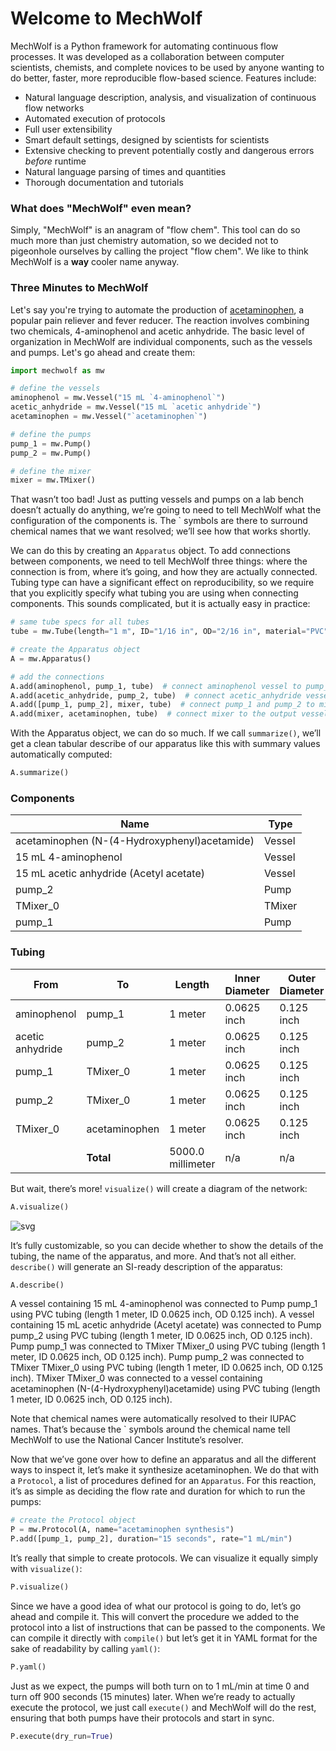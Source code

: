 # Welcome to MechWolf

MechWolf is a Python framework for automating continuous flow processes.
It was developed as a collaboration between computer scientists, chemists, and complete novices to be used by anyone wanting to do better, faster, more reproducible flow-based science.
Features include:

- Natural language description, analysis, and visualization of continuous flow networks
- Automated execution of protocols
- Full user extensibility
- Smart default settings, designed by scientists for scientists
- Extensive checking to prevent potentially costly and dangerous errors _before_ runtime
- Natural language parsing of times and quantities
- Thorough documentation and tutorials

### What does "MechWolf" even mean?

Simply, "MechWolf" is an anagram of "flow chem". This tool can do so much more
than just chemistry automation, so we decided not to pigeonhole ourselves by
calling the project "flow chem". We like to think MechWolf is a **way** cooler
name anyway.

### Three Minutes to MechWolf

Let's say you're trying to automate the production of [acetaminophen](https://en.wikipedia.org/wiki/Paracetamol), a popular pain reliever and fever
reducer. The reaction involves combining two chemicals, 4-aminophenol and acetic
anhydride. The basic level of organization in MechWolf are individual
components, such as the vessels and pumps. Let's go ahead and create them:

```python
import mechwolf as mw

# define the vessels
aminophenol = mw.Vessel("15 mL `4-aminophenol`")
acetic_anhydride = mw.Vessel("15 mL `acetic anhydride`")
acetaminophen = mw.Vessel("`acetaminophen`")

# define the pumps
pump_1 = mw.Pump()
pump_2 = mw.Pump()

# define the mixer
mixer = mw.TMixer()
```

That wasn’t too bad! Just as putting vessels and pumps on a lab bench doesn’t actually do anything, we’re going to need to tell MechWolf what the configuration of the components is. The \` symbols are there to surround chemical names that we want resolved; we’ll see how that works shortly.

We can do this by creating an `Apparatus` object. To add connections between components, we need to tell MechWolf three things: where the connection is from, where it’s going, and how they are actually connected. Tubing type can have a significant effect on reproducibility, so we require that you explicitly specify what tubing you are using when connecting components. This sounds complicated, but it is actually easy in practice:

```python
# same tube specs for all tubes
tube = mw.Tube(length="1 m", ID="1/16 in", OD="2/16 in", material="PVC")

# create the Apparatus object
A = mw.Apparatus()

# add the connections
A.add(aminophenol, pump_1, tube)  # connect aminophenol vessel to pump_1
A.add(acetic_anhydride, pump_2, tube)  # connect acetic_anhydride vessel to pump_2
A.add([pump_1, pump_2], mixer, tube)  # connect pump_1 and pump_2 to mixer
A.add(mixer, acetaminophen, tube)  # connect mixer to the output vessel
```

With the Apparatus object, we can do so much. If we call `summarize()`, we’ll get a clean tabular describe of our apparatus like this with summary values automatically computed:

```python
A.summarize()
```

<h3>Components</h3><table>
<thead><tr>
<th>Name</th>
<th>Type</th>
</tr>
</thead>
<tbody>
<tr>
<td>acetaminophen (N-(4-Hydroxyphenyl)acetamide)</td>
<td>Vessel</td>
</tr>
<tr>
<td>15 mL 4-aminophenol</td>
<td>Vessel</td>
</tr>
<tr>
<td>15 mL acetic anhydride (Acetyl acetate)</td>
<td>Vessel</td>
</tr>
<tr>
<td>pump_2</td>
<td>Pump</td>
</tr>
<tr>
<td>TMixer_0</td>
<td>TMixer</td>
</tr>
<tr>
<td>pump_1</td>
<td>Pump</td>
</tr>
</tbody>
</table>
<h3>Tubing</h3><table>
<thead><tr>
<th>From</th>
<th>To</th>
<th>Length</th>
<th>Inner Diameter</th>
<th>Outer Diameter</th>
<th>Volume</th>
<th>Material</th>
</tr>
</thead>
<tbody>
<tr>
<td>aminophenol</td>
<td>pump_1</td>
<td>1 meter</td>
<td>0.0625 inch</td>
<td>0.125 inch</td>
<td>1.9793 milliliter</td>
<td>PVC</td>
</tr>
<tr>
<td>acetic anhydride</td>
<td>pump_2</td>
<td>1 meter</td>
<td>0.0625 inch</td>
<td>0.125 inch</td>
<td>1.9793 milliliter</td>
<td>PVC</td>
</tr>
<tr>
<td>pump_1</td>
<td>TMixer_0</td>
<td>1 meter</td>
<td>0.0625 inch</td>
<td>0.125 inch</td>
<td>1.9793 milliliter</td>
<td>PVC</td>
</tr>
<tr>
<td>pump_2</td>
<td>TMixer_0</td>
<td>1 meter</td>
<td>0.0625 inch</td>
<td>0.125 inch</td>
<td>1.9793 milliliter</td>
<td>PVC</td>
</tr>
<tr>
<td>TMixer_0</td>
<td>acetaminophen</td>
<td>1 meter</td>
<td>0.0625 inch</td>
<td>0.125 inch</td>
<td>1.9793 milliliter</td>
<td>PVC</td>
</tr>
<tr>
<td></td>
<td><strong>Total</strong></td>
<td>5000.0 millimeter</td>
<td>n/a</td>
<td>n/a</td>
<td>9.8966 milliliter</td>
<td>n/a</td>
</tr>
</tbody>
</table>

But wait, there’s more! `visualize()` will create a diagram of the network:

```python
A.visualize()
```

![svg](index_files/index_9_0.svg)

It’s fully customizable, so you can decide whether to show the details of the tubing, the name of the apparatus, and more. And that’s not all either. `describe()` will generate an SI-ready description of the apparatus:

```python
A.describe()
```

A vessel containing 15 mL 4-aminophenol was connected to Pump pump_1 using PVC tubing (length 1 meter, ID 0.0625 inch, OD 0.125 inch). A vessel containing 15 mL acetic anhydride (Acetyl acetate) was connected to Pump pump_2 using PVC tubing (length 1 meter, ID 0.0625 inch, OD 0.125 inch). Pump pump_1 was connected to TMixer TMixer_0 using PVC tubing (length 1 meter, ID 0.0625 inch, OD 0.125 inch). Pump pump_2 was connected to TMixer TMixer_0 using PVC tubing (length 1 meter, ID 0.0625 inch, OD 0.125 inch). TMixer TMixer_0 was connected to a vessel containing acetaminophen (N-(4-Hydroxyphenyl)acetamide) using PVC tubing (length 1 meter, ID 0.0625 inch, OD 0.125 inch).

Note that chemical names were automatically resolved to their IUPAC names. That’s because the \` symbols around the chemical name tell MechWolf to use the National Cancer Institute’s resolver.

Now that we’ve gone over how to define an apparatus and all the different ways to inspect it, let’s make it synthesize acetaminophen. We do that with a `Protocol`, a list of procedures defined for an `Apparatus`. For this reaction, it’s as simple as deciding the flow rate and duration for which to run the pumps:

```python
# create the Protocol object
P = mw.Protocol(A, name="acetaminophen synthesis")
P.add([pump_1, pump_2], duration="15 seconds", rate="1 mL/min")
```

It’s really that simple to create protocols. We can visualize it equally simply with `visualize()`:

```python
P.visualize()
```
<div id="timeline">
</div>
<div id="timeline"></div>
<script type="text/javascript" src="https://www.gstatic.com/charts/loader.js"></script>
<script charset="utf-8">
	google.charts.load('current', {'packages':['timeline']});
	google.charts.setOnLoadCallback(drawChart);
	function drawChart() {
		var container = document.getElementById('timeline');
		var chart = new google.visualization.Timeline(container);
		var dataTable = new google.visualization.DataTable();
		var options = { timeline: {
                barLabelStyle: {opacity: 0}},
			avoidOverlappingGridLines: false
		 };

    	dataTable.addColumn({ type: 'string', id: 'Component' });
    	dataTable.addColumn({ type: 'string', id: 'Setting' });
    	dataTable.addColumn({ type: 'date', id: 'Start' });
    	dataTable.addColumn({ type: 'date', id: 'End' });
    	dataTable.addRows([

    		[ "pump_1", "{'rate': '1 mL/min'}", new Date(0, 0, 0, 0, 0, 0), new Date(0, 0, 0, 0, 0, 15) ],

    		[ "pump_2", "{'rate': '1 mL/min'}", new Date(0, 0, 0, 0, 0, 0), new Date(0, 0, 0, 0, 0, 15) ],

    		]);
    	chart.draw(dataTable, options);
    }

</script>

Since we have a good idea of what our protocol is going to do, let’s go ahead and compile it. This will convert the procedure we added to the protocol into a list of instructions that can be passed to the components. We can compile it directly with `compile()` but let’s get it in YAML format for the sake of readability by calling `yaml()`:

```python
P.yaml()
```

Just as we expect, the pumps will both turn on to 1 mL/min at time 0 and turn off 900 seconds (15 minutes) later. When we’re ready to actually execute the protocol, we just call `execute()` and MechWolf will do the rest, ensuring that both pumps have their protocols and start in sync.

```python
P.execute(dry_run=True)
```
